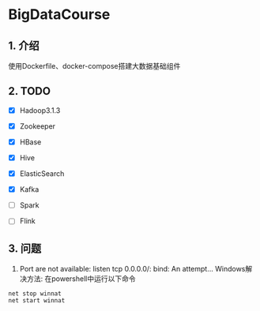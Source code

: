 # BigDataCourse

## 1. 介绍
使用Dockerfile、docker-compose搭建大数据基础组件

## 2. TODO

- [x] Hadoop3.1.3
- [x] Zookeeper
- [x] HBase
- [x] Hive
- [x] ElasticSearch
- [x] Kafka
- [ ] Spark
- [ ] Flink


## 3. 问题

1. Port are not available: listen tcp 0.0.0.0/<port>: bind: An attempt...
Windows解决方法: 
在powershell中运行以下命令
```
net stop winnat
net start winnat
```
